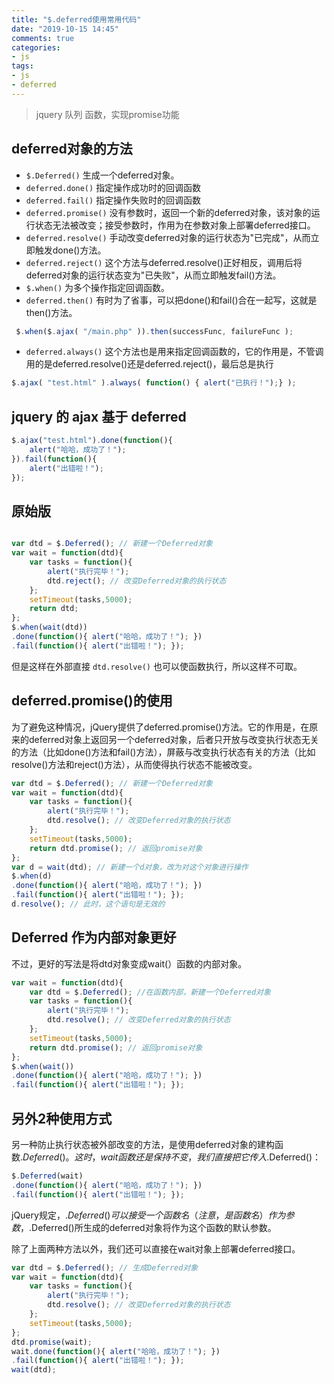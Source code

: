 ```yaml
---
title: "$.deferred使用常用代码"
date: "2019-10-15 14:45"
comments: true
categories:
- js
tags:
- js
- deferred
---
```


> jquery 队列 函数，实现promise功能

<!-- more -->
## deferred对象的方法
- `$.Deferred()` 生成一个deferred对象。
- `deferred.done()` 指定操作成功时的回调函数
- `deferred.fail()` 指定操作失败时的回调函数
- `deferred.promise()` 没有参数时，返回一个新的deferred对象，该对象的运行状态无法被改变；接受参数时，作用为在参数对象上部署deferred接口。
- `deferred.resolve()` 手动改变deferred对象的运行状态为"已完成"，从而立即触发done()方法。
- `deferred.reject()` 这个方法与deferred.resolve()正好相反，调用后将deferred对象的运行状态变为"已失败"，从而立即触发fail()方法。
- `$.when()` 为多个操作指定回调函数。
- `deferred.then()` 有时为了省事，可以把done()和fail()合在一起写，这就是then()方法。
```javascript
 $.when($.ajax( "/main.php" )).then(successFunc, failureFunc );
 ```
- `deferred.always()` 这个方法也是用来指定回调函数的，它的作用是，不管调用的是deferred.resolve()还是deferred.reject()，最后总是执行
```javascript
$.ajax( "test.html" ).always( function() { alert("已执行！");} );
 ```

## jquery 的 ajax 基于 deferred
```javascript
$.ajax("test.html").done(function(){
    alert("哈哈，成功了！");
}).fail(function(){
    alert("出错啦！");
});
```


## 原始版
```javascript

var dtd = $.Deferred(); // 新建一个Deferred对象
var wait = function(dtd){
    var tasks = function(){
        alert("执行完毕！");
        dtd.reject(); // 改变Deferred对象的执行状态
    };
    setTimeout(tasks,5000);
    return dtd;
};
$.when(wait(dtd))
.done(function(){ alert("哈哈，成功了！"); })
.fail(function(){ alert("出错啦！"); });

```
但是这样在外部直接 `dtd.resolve()` 也可以使函数执行，所以这样不可取。

## deferred.promise()的使用
为了避免这种情况，jQuery提供了deferred.promise()方法。它的作用是，在原来的deferred对象上返回另一个deferred对象，后者只开放与改变执行状态无关的方法（比如done()方法和fail()方法），屏蔽与改变执行状态有关的方法（比如resolve()方法和reject()方法），从而使得执行状态不能被改变。
```javascript
var dtd = $.Deferred(); // 新建一个Deferred对象
var wait = function(dtd){
    var tasks = function(){
        alert("执行完毕！");
        dtd.resolve(); // 改变Deferred对象的执行状态
    };
    setTimeout(tasks,5000);
    return dtd.promise(); // 返回promise对象
};
var d = wait(dtd); // 新建一个d对象，改为对这个对象进行操作
$.when(d)
.done(function(){ alert("哈哈，成功了！"); })
.fail(function(){ alert("出错啦！"); });
d.resolve(); // 此时，这个语句是无效的

```
## Deferred 作为内部对象更好
不过，更好的写法是将dtd对象变成wait(）函数的内部对象。
```javascript
var wait = function(dtd){
    var dtd = $.Deferred(); //在函数内部，新建一个Deferred对象
    var tasks = function(){
        alert("执行完毕！");
        dtd.resolve(); // 改变Deferred对象的执行状态
    };
    setTimeout(tasks,5000);
    return dtd.promise(); // 返回promise对象
};
$.when(wait())
.done(function(){ alert("哈哈，成功了！"); })
.fail(function(){ alert("出错啦！"); });
```

## 另外2种使用方式
另一种防止执行状态被外部改变的方法，是使用deferred对象的建构函数$.Deferred()。
这时，wait函数还是保持不变，我们直接把它传入$.Deferred()：
```javascript
$.Deferred(wait)
.done(function(){ alert("哈哈，成功了！"); })
.fail(function(){ alert("出错啦！"); });
```
jQuery规定，$.Deferred()可以接受一个函数名（注意，是函数名）作为参数，$.Deferred()所生成的deferred对象将作为这个函数的默认参数。

除了上面两种方法以外，我们还可以直接在wait对象上部署deferred接口。
```javascript
var dtd = $.Deferred(); // 生成Deferred对象
var wait = function(dtd){
    var tasks = function(){
        alert("执行完毕！");
        dtd.resolve(); // 改变Deferred对象的执行状态
    };
    setTimeout(tasks,5000);
};
dtd.promise(wait);
wait.done(function(){ alert("哈哈，成功了！"); })
.fail(function(){ alert("出错啦！"); });
wait(dtd);
```